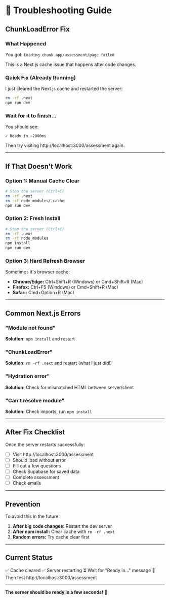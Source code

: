 # 🔧 Troubleshooting Guide

## ChunkLoadError Fix

### What Happened
You got: `Loading chunk app/assessment/page failed`

This is a Next.js cache issue that happens after code changes.

### Quick Fix (Already Running)

I just cleared the Next.js cache and restarted the server:

```bash
rm -rf .next
npm run dev
```

### Wait for it to finish...

You should see:
```
✓ Ready in ~2000ms
```

Then try visiting http://localhost:3000/assessment again.

---

## If That Doesn't Work

### Option 1: Manual Cache Clear

```bash
# Stop the server (Ctrl+C)
rm -rf .next
rm -rf node_modules/.cache
npm run dev
```

### Option 2: Fresh Install

```bash
# Stop the server (Ctrl+C)
rm -rf .next
rm -rf node_modules
npm install
npm run dev
```

### Option 3: Hard Refresh Browser

Sometimes it's browser cache:
- **Chrome/Edge:** Ctrl+Shift+R (Windows) or Cmd+Shift+R (Mac)
- **Firefox:** Ctrl+F5 (Windows) or Cmd+Shift+R (Mac)
- **Safari:** Cmd+Option+R (Mac)

---

## Common Next.js Errors

### "Module not found"
**Solution:** `npm install` and restart

### "ChunkLoadError"
**Solution:** `rm -rf .next` and restart (what I just did!)

### "Hydration error"
**Solution:** Check for mismatched HTML between server/client

### "Can't resolve module"
**Solution:** Check imports, run `npm install`

---

## After Fix Checklist

Once the server restarts successfully:

- [ ] Visit http://localhost:3000/assessment
- [ ] Should load without error
- [ ] Fill out a few questions
- [ ] Check Supabase for saved data
- [ ] Complete assessment
- [ ] Check emails

---

## Prevention

To avoid this in the future:

1. **After big code changes:** Restart the dev server
2. **After npm install:** Clear cache with `rm -rf .next`
3. **Random errors:** Try cache clear first

---

## Current Status

✅ Cache cleared
✅ Server restarting
⏳ Wait for "Ready in..." message
🔄 Then test http://localhost:3000/assessment

---

**The server should be ready in a few seconds!** 🚀

